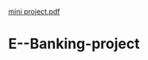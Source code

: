 [mini project.pdf](https://github.com/prakashpalani2000/E--Banking-project/files/10013584/mini.project.pdf)
# E--Banking-project
